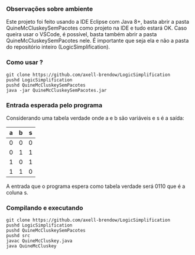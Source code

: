 ### Observações sobre ambiente

Este projeto foi feito usando a IDE Eclipse com Java 8+, basta abrir a pasta QuineMcCluskeySemPacotes como projeto na IDE e tudo estará OK.
Caso queira usar o VSCode, é possível, basta também abrir a pasta QuineMcCluskeySemPacotes nele. É importante que seja ela e não a pasta do repositório inteiro (LogicSimplification).

### Como usar ?

```
git clone https://github.com/axell-brendow/LogicSimplification
pushd LogicSimplification
pushd QuineMcCluskeySemPacotes
java -jar QuineMcCluskeySemPacotes.jar
```

### Entrada esperada pelo programa

Considerando uma tabela verdade onde a e b são variáveis e s é a saída:

|a|b|s|
|-|-|-|
|0|0|0|
|0|1|1|
|1|0|1|
|1|1|0|

A entrada que o programa espera como tabela verdade será 0110 que é a coluna s.

### Compilando e executando

```
git clone https://github.com/axell-brendow/LogicSimplification
pushd LogicSimplification
pushd QuineMcCluskeySemPacotes
pushd src
javac QuineMcCluskey.java
java QuineMcCluskey
```

